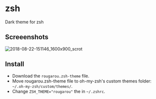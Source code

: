 # zsh
Dark theme for zsh

## Screeenshots
![2018-08-22-151146_1600x900_scrot](https://user-images.githubusercontent.com/2269864/44485494-bcb4df00-a61e-11e8-930c-5bc0060c5881.png)

## Install
* Download the `rougarou.zsh-theme` file.
* Move rougarou.zsh-theme file to oh-my-zsh's custom themes folder: `~/.oh-my-zsh/custom/themes/`.
* Change `ZSH_THEME="rougarou"` the in `~/.zshrc`.
